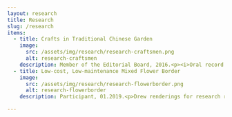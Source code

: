 ```yaml
---
layout: research
title: Research
slug: /research
items:
  - title: Crafts in Traditional Chinese Garden
    image:
      src: /assets/img/research/research-craftsmen.png
      alt: research-craftsmen
    description: Member of the Editorial Board, 2016.<p><i>Oral record of traditional architectural decoration craftsmen in Lingnan</i>, National Natural Science Foundation of China (NSFC): 51908227, published. I participated in the materials gathering, organizing, writing, and composing, which included field research and interviews for about one month.</p>
  - title: Low-cost, Low-maintenance Mixed Flower Border
    image:
      src: /assets/img/research/research-flowerborder.png
      alt: research-flowerborder
    description: Participant, 01.2019.<p>Drew renderings for research report named <i>Screening and Application of Low-cost, Low-maintenance Mixed Flower Border</i>. This research report has been accepted by the expert panel organized by the Shenzhen Institute of Urban Management Science.</p>

---
```



<br />
<br />
